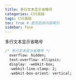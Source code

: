 ```yaml
---
title: 多行文本显示省略号
categories: CSS高级
tags: CSS高级
toc: true # 是否启用内容索引
sidebar: fase
---
```




多行文本显示省略号

```css
/* 多行文本显示省略号 */
  overflow: hidden;
  text-overflow: ellipsis;
  display: -webkit-box;
  -webkit-line-clamp: 2;
  -webkit-box-orient: vertical;
```


